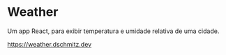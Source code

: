 # Weather

Um app React, para exibir temperatura e umidade relativa de uma cidade.

https://weather.dschmitz.dev